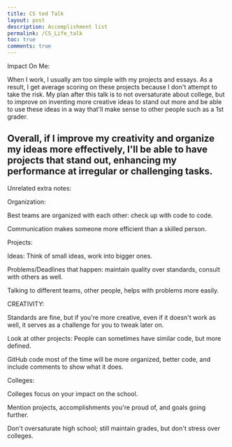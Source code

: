 ```yaml
---
title: CS ted Talk
layout: post
description: Accomplishment list
permalink: /CS_Life_talk
toc: true
comments: true
---
```


Impact On Me:

When I work, I usually am too simple with my projects and essays. As a result, I get average scoring on these projects because I don't attempt to take the risk. My plan after this talk is to not oversaturate about college, but to improve on inventing more creative ideas to stand out more and be able to use these ideas in a way that'll make sense to other people such as a 1st grader.

Overall, if I improve my creativity and organize my ideas more effectively, I'll be able to have projects that stand out, enhancing my performance at irregular or challenging tasks.
---
Unrelated extra notes:


Organization:

Best teams are organized with each other: check up with code to code.

Communication makes someone more efficient than a skilled person.


Projects:

Ideas: Think of small ideas, work into bigger ones.

Problems/Deadlines that happen: maintain quality over standards, consult with others as well.

Talking to different teams, other people, helps with problems more easily.


CREATIVITY: 

Standards are fine, but if you're more creative, even if it doesn't work as well, it serves as a challenge for you to tweak later on.

Look at other projects:
People can sometimes have similar code, but more defined.

GitHub code most of the time will be more organized, better code, and include comments to show what it does.


Colleges:

Colleges focus on your impact on the school.

Mention projects, accomplishments you're proud of, and goals going further.

Don't oversaturate high school; still maintain grades, but don't stress over colleges.
